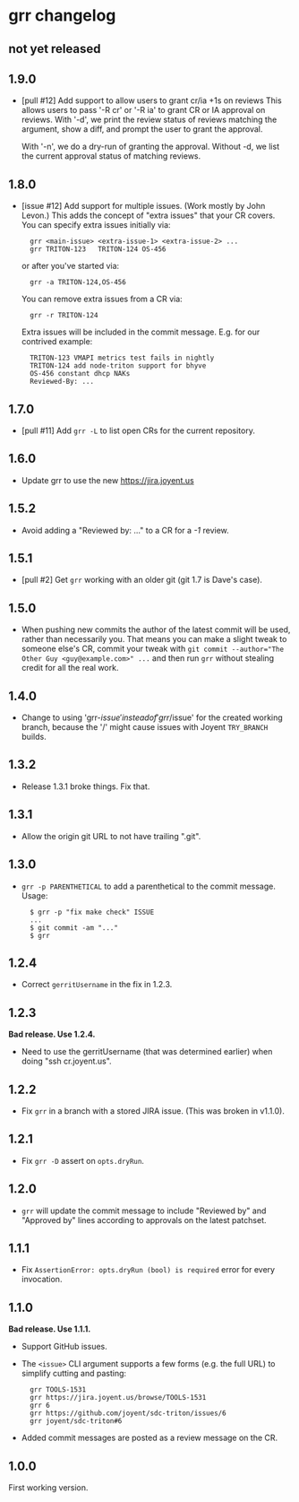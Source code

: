 # grr changelog

## not yet released

## 1.9.0

- [pull #12] Add support to allow users to grant cr/ia +1s on reviews
  This allows users to pass '-R cr' or '-R ia' to grant CR or IA
  approval on reviews. With '-d', we print the review
  status of reviews matching the argument, show a diff, and prompt
  the user to grant the approval.

  With '-n', we do a dry-run of granting the approval. Without -d,
  we list the current approval status of matching reviews.

## 1.8.0

- [issue #12] Add support for multiple issues. (Work mostly by John Levon.)
  This adds the concept of "extra issues" that your CR covers. You can
  specify extra issues initially via:

        grr <main-issue> <extra-issue-1> <extra-issue-2> ...
        grr TRITON-123   TRITON-124 OS-456

  or after you've started via:

        grr -a TRITON-124,OS-456

  You can remove extra issues from a CR via:

        grr -r TRITON-124

  Extra issues will be included in the commit message. E.g. for our
  contrived example:

        TRITON-123 VMAPI metrics test fails in nightly
        TRITON-124 add node-triton support for bhyve
        OS-456 constant dhcp NAKs
        Reviewed-By: ...

## 1.7.0

- [pull #11] Add `grr -L` to list open CRs for the current repository.

## 1.6.0

- Update grr to use the new https://jira.joyent.us

## 1.5.2

- Avoid adding a "Reviewed by: ..." to a CR for a *-1* review.

## 1.5.1

- [pull #2] Get `grr` working with an older git (git 1.7 is Dave's case).

## 1.5.0

- When pushing new commits the author of the latest commit will be used, rather
  than necessarily you. That means you can make a slight tweak to someone
  else's CR, commit your tweak with `git commit --author="The Other Guy
  <guy@example.com>" ...` and then run `grr` without stealing credit for all
  the real work.

## 1.4.0

- Change to using 'grr-$issue' instead of 'grr/$issue' for the created working
  branch, because the '/' might cause issues with Joyent `TRY_BRANCH` builds.

## 1.3.2

- Release 1.3.1 broke things. Fix that.

## 1.3.1

- Allow the origin git URL to not have trailing ".git".

## 1.3.0

- `grr -p PARENTHETICAL` to add a parenthetical to the commit message. Usage:

        $ grr -p "fix make check" ISSUE
        ...
        $ git commit -am "..."
        $ grr

## 1.2.4

- Correct `gerritUsername` in the fix in 1.2.3.


## 1.2.3

**Bad release. Use 1.2.4.**

- Need to use the gerritUsername (that was determined earlier) when doing "ssh
  cr.joyent.us".


## 1.2.2

- Fix `grr` in a branch with a stored JIRA issue. (This was broken in v1.1.0).


## 1.2.1

- Fix `grr -D` assert on `opts.dryRun`.


## 1.2.0

- `grr` will update the commit message to include "Reviewed by" and
  "Approved by" lines according to approvals on the latest patchset.


## 1.1.1

- Fix `AssertionError: opts.dryRun (bool) is required` error for every
  invocation.

## 1.1.0

**Bad release. Use 1.1.1.**

- Support GitHub issues.

- The `<issue>` CLI argument supports a few forms (e.g. the full URL) to simplify
  cutting and pasting:

        grr TOOLS-1531
        grr https://jira.joyent.us/browse/TOOLS-1531
        grr 6
        grr https://github.com/joyent/sdc-triton/issues/6
        grr joyent/sdc-triton#6

- Added commit messages are posted as a review message on the CR.

## 1.0.0

First working version.
